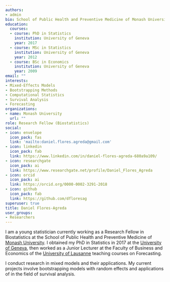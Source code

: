 ```yaml
---
authors:
- admin
bio: School of Public Health and Preventive Medicine of Monash University.
education:
  courses:
  - course: PhD in Statistics
    institution: University of Geneva
    year: 2017
  - course: MSc in Statistics
    institution: University of Geneva
    year: 2012
  - course: BSc in Economics
    institution: University of Geneva
    year: 2009
email: ""
interests:
- Mixed-Effects Models
- Bootstrapping Methods
- Computational Statistics
- Survival Analysis
- Forecasting
organizations:
- name: Monash University
  url: ""
role: Research Fellow (Biostatistics)
social:
- icon: envelope
  icon_pack: fas
  link: 'mailto:daniel.flores.agreda@gmail.com'
- icon: linkedin
  icon_pack: fab
  link: https://www.linkedin.com/in/daniel-flores-agreda-680a9a109/
- icon: researchgate
  icon_pack: ai
  link: https://www.researchgate.net/profile/Daniel_Flores_Agreda
- icon: orcid
  icon_pack: ai
  link: https://orcid.org/0000-0002-3291-2018
- icon: github
  icon_pack: fab
  link: https://github.com/dfloresag
superuser: true
title: Daniel Flores-Agreda
user_groups:
- Researchers
---
```


I am a young statistician currently working as a Research Fellow in Biostatistics at the School of Public Health and Preventive Medicine of [Monash University](https://www.monash.edu/medicine/sphpm/units/biostats). I obtained my PhD in Statistics in 2017 at the [University of Geneva](https://www.unige.ch/gsem/en/research/institutes/rcs), then worked as a Junior Lecturer at the Faculty of Business and Economics of the [University of Lausanne](https://www.unil.ch/do/en/home.html) teaching courses on Forecasting. 

I conduct research in mixed models and their applications. My current projects involve bootstrapping models with random effects and 
applications of in the field of survival analysis.
